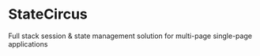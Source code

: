 # StateCircus
Full stack session &amp; state management solution for multi-page single-page applications
